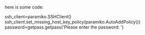here is some code:

ssh_client=paramiko.SSHClient()
ssh_client.set_missing_host_key_policy(paramiko.AutoAddPolicy())
password=getpass.getpass('Please enter the password: ')
